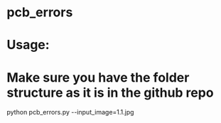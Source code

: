 # pcb_errors
# Usage:   
# Make sure you have the folder structure as it is in the github repo   
python pcb_errors.py --input_image=1.1.jpg

